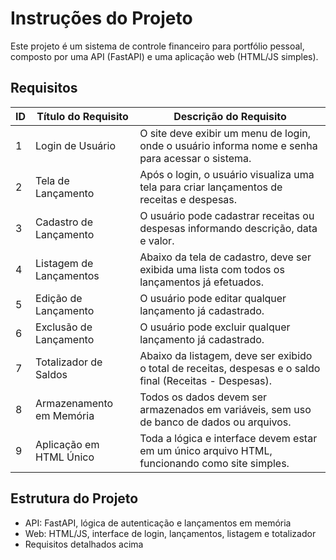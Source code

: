 # Instruções do Projeto

Este projeto é um sistema de controle financeiro para portfólio pessoal, composto por uma API (FastAPI) e uma aplicação web (HTML/JS simples).

## Requisitos

| ID  | Título do Requisito           | Descrição do Requisito                                                                                   |
|-----|-------------------------------|----------------------------------------------------------------------------------------------------------|
| 1   | Login de Usuário              | O site deve exibir um menu de login, onde o usuário informa nome e senha para acessar o sistema.         |
| 2   | Tela de Lançamento            | Após o login, o usuário visualiza uma tela para criar lançamentos de receitas e despesas.                |
| 3   | Cadastro de Lançamento        | O usuário pode cadastrar receitas ou despesas informando descrição, data e valor.                        |
| 4   | Listagem de Lançamentos       | Abaixo da tela de cadastro, deve ser exibida uma lista com todos os lançamentos já efetuados.            |
| 5   | Edição de Lançamento          | O usuário pode editar qualquer lançamento já cadastrado.                                                  |
| 6   | Exclusão de Lançamento        | O usuário pode excluir qualquer lançamento já cadastrado.                                                 |
| 7   | Totalizador de Saldos         | Abaixo da listagem, deve ser exibido o total de receitas, despesas e o saldo final (Receitas - Despesas).|
| 8   | Armazenamento em Memória      | Todos os dados devem ser armazenados em variáveis, sem uso de banco de dados ou arquivos.                |
| 9   | Aplicação em HTML Único       | Toda a lógica e interface devem estar em um único arquivo HTML, funcionando como site simples.           |

## Estrutura do Projeto
- API: FastAPI, lógica de autenticação e lançamentos em memória
- Web: HTML/JS, interface de login, lançamentos, listagem e totalizador
- Requisitos detalhados acima
